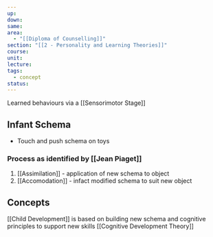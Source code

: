 ```yaml
---
up: 
down: 
same: 
area:
  - "[[Diploma of Counselling]]"
section: "[[2 - Personality and Learning Theories]]"
course: 
unit: 
lecture: 
tags:
  - concept
status:
---
```

Learned behaviours via a [[Sensorimotor Stage]]

## Infant Schema
- Touch and push schema on toys
### Process as identified by [[Jean Piaget]]
1. [[Assimilation]] - application of new schema to object
2. [[Accomodation]] - infact modified schema to suit new object


## Concepts
[[Child Development]] is based on building new schema and cognitive principles to support new skills
[[Cognitive Development Theory]]